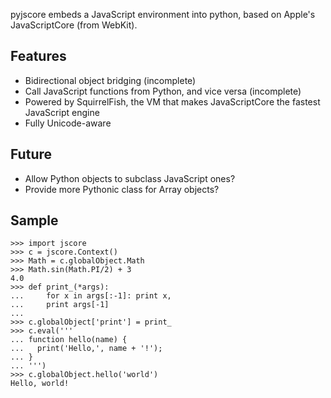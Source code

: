 pyjscore embeds a JavaScript environment into python, based on Apple's JavaScriptCore (from WebKit).

## Features ##
  * Bidirectional object bridging (incomplete)
  * Call JavaScript functions from Python, and vice versa (incomplete)
  * Powered by SquirrelFish, the VM that makes JavaScriptCore the fastest JavaScript engine
  * Fully Unicode-aware

## Future ##
  * Allow Python objects to subclass JavaScript ones?
  * Provide more Pythonic class for Array objects?

## Sample ##
```
>>> import jscore
>>> c = jscore.Context()
>>> Math = c.globalObject.Math
>>> Math.sin(Math.PI/2) + 3
4.0
>>> def print_(*args): 
...     for x in args[:-1]: print x,
...     print args[-1]
... 
>>> c.globalObject['print'] = print_
>>> c.eval('''
... function hello(name) {
...   print('Hello,', name + '!');
... }
... ''')
>>> c.globalObject.hello('world')
Hello, world!
```